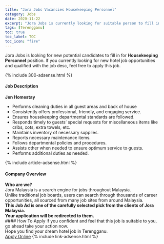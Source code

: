 ```yaml
---
title: "Jora Jobs Vacancies Housekeeping Personnel" 
category: Jobs 
date: 2020-11-22 
excerpt: "Jora Jobs is currently looking for suitable person to fill in the Housekeeping Personnel which positioned at Terengganu" 
tags: [Terengganu] 
toc: true 
toc_label: TOC 
toc_icon: "fire" 
--- 
```


<p>Jora Jobs is looking for new potential candidates to fill in for <b>Housekeeping Personnel</b> position. If you currently looking for new hotel job opportunities and qualified with the job desc, feel free to apply this job.
</p>{% include 300-adsense.html %} 
<div><div><div><h4>Job Description</h4></div></div><div><div><span><div><div><strong>Jen Homestay</strong></div><ul><li>Performs cleaning duties in all guest areas and back of house</li><li>Consistently offers professional, friendly, and engaging service.</li><li>Ensures housekeeping departmental standards are followed.</li><li>Responds timely to guests&#8217; special requests for miscellaneous items like cribs, cots, extra towels, etc.</li><li>Maintains inventory of necessary supplies.</li><li>Reports necessary maintenance items.</li><li>Follows departmental policies and procedures.</li><li>Assists other when needed to ensure optimum service to guests.</li><li>Performs additional duties as needed.</li></ul></div></span></div></div></div> 
{% include article-adsense.html %} 
<div><div><div><h4>Company Overview</h4></div></div><div><div><span><div><div>
<strong>Who are we?</strong></div>
<div>
	Jora Malaysia is a search engine for jobs throughout Malaysia.<br>
	Unlike traditional job boards, users can search through thousands of career opportunities, all sourced from many job sites from around Malaysia.&#160;</div>
<div>
<div>
<strong>This Job Ad is one of the carefully selected pick from the clients of Jora Malaysia.</strong></div>
<div>
<strong>Your application will be redirected to them.</strong></div>
</div></div></span></div></div></div> 
#### How To Apply 
If you confident and feel that this job is suitable to you, go ahead take your action now. <br/> 
Hope you find your dream hotel job in Terengganu. <br/> 
<a href="https://www.jobstreet.com.my/en/job/housekeeping-personnel-4415134?jobId=jobstreet-my-job-4415134&sectionRank=30&token=0~46d069ce-1a9e-4ef2-b17c-9468f0179b8c&fr=SRP%20View%20In%20New%20Ta" class="btn btn--info" target="_blank" rel="nofollow noopenner">Apply Online</a> 
{% include link-adsense.html %} 